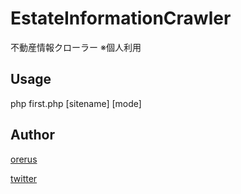 EstateInformationCrawler
====

不動産情報クローラー ※個人利用

## Usage
php first.php [sitename] [mode]

## Author

[orerus](https://github.com/orerus)

[twitter](https://twitter.com/orerus)